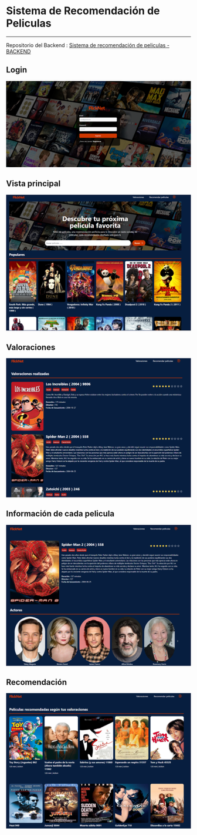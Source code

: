 # Sistema de Recomendación de Peliculas

<hr>

Repositorio del Backend : [Sistema de recomendación de peliculas - BACKEND](https://github.com/Manuel486/Sistema_recomendacion_peliculas_backend)

## Login

![Login](./src/assets/Login.png)

## Vista principal

![VistaPrincipal](./src/assets/vista_principal.png)

## Valoraciones

![Valoración](./src/assets/valoraciones.png)

## Información de cada pelicula

![Infomración de pelicula](./src/assets/info-pelicula.png)

## Recomendación

![Recomendación](./src/assets/recomendaciones.png)
